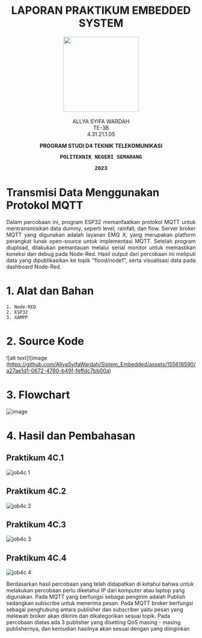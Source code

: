 <h1 align="center">LAPORAN PRAKTIKUM EMBEDDED SYSTEM</h1>
<p align="center">
  <img src="https://en.polines.ac.id/images/logo_bw.jpg" width="200" height="200">
<br>
<br>ALLYA SYIFA WARDAH
<br>TE-3B
<br>4.31.21.1.05</p>
<b><p align="center">PROGRAM STUDI D4 TEKNIK TELEKOMUNIKASI</p>
<p style="font-family:courier;" align="center">POLITEKNIK NEGERI SEMARANG</p>
<p style="font-family:courier;" align="center">2023</p></b>

# Transmisi Data Menggunakan Protokol MQTT
<p align="justify">Dalam percobaan ini, program ESP32 memanfaatkan protokol MQTT untuk mentransmisikan data dummy, seperti level, rainfall, dan flow. Server broker MQTT yang digunakan adalah layanan EMQ X, yang merupakan platform perangkat lunak open-source untuk implementasi MQTT. Setelah program diupload, dilakukan pemantauan melalui serial monitor untuk memastikan koneksi dan debug pada Node-Red. Hasil output dari percobaan ini meliputi data yang dipublikasikan ke topik "flood/node1", serta visualisasi data pada dashboard Node-Red.

# 1. Alat dan Bahan
    1. Node-RED
    2. ESP32
    3. XAMPP
    
# 2. Source Kode
![alt text]![image (https://github.com/AllyaSyifaWardah/Sistem_Embedded/assets/155618590/a27ae1d1-0672-4780-b49f-feffdc7bb00a)

# 3. Flowchart
![image](https://github.com/AllyaSyifaWardah/Sistem_Embedded/assets/155618590/49643d14-22d2-4dd5-b5eb-e3c8bf8f859f)


# 4. Hasil dan Pembahasan
## Praktikum 4C.1
![job4c 1](https://github.com/AllyaSyifaWardah/Sistem_Embedded/assets/155618590/422cb772-4d60-4f3a-a83f-52f08f42d6de)

## Praktikum 4C.2
![job4c 2](https://github.com/AllyaSyifaWardah/Sistem_Embedded/assets/155618590/df970750-64d7-41cf-afc9-4868b710f3b0)

## Praktikum 4C.3
![job4c 3](https://github.com/AllyaSyifaWardah/Sistem_Embedded/assets/155618590/53d70e4d-dfd4-4934-b226-2995b0848874)

## Praktikum 4C.4
![job4c 4](https://github.com/AllyaSyifaWardah/Sistem_Embedded/assets/155618590/10b84ee0-43b9-46ee-9ba9-9f48781ee5c5)

Berdasarkan hasil percobaan yang telah didapatkan di ketahui bahwa untuk melakukan percobaan perlu diketahui IP  dari komputer atau laptop yang digunakan.
Pada MQTT yang berfungsi sebagai pengirim adalah Publish sedangkan subscribe untuk menerima pesan. Pada MQTT broker berfungsi sebagai penghubung antara publisher dan subscriber yaitu pesan yang melewati broker akan dikirim dan dikategorikan sesuai topik. Pada percobaan diatas ada 3 publisher yang disetting QoS masing - masing publishernya, dan kemudian hasilnya akan sesuai dengan yang diinginkan


